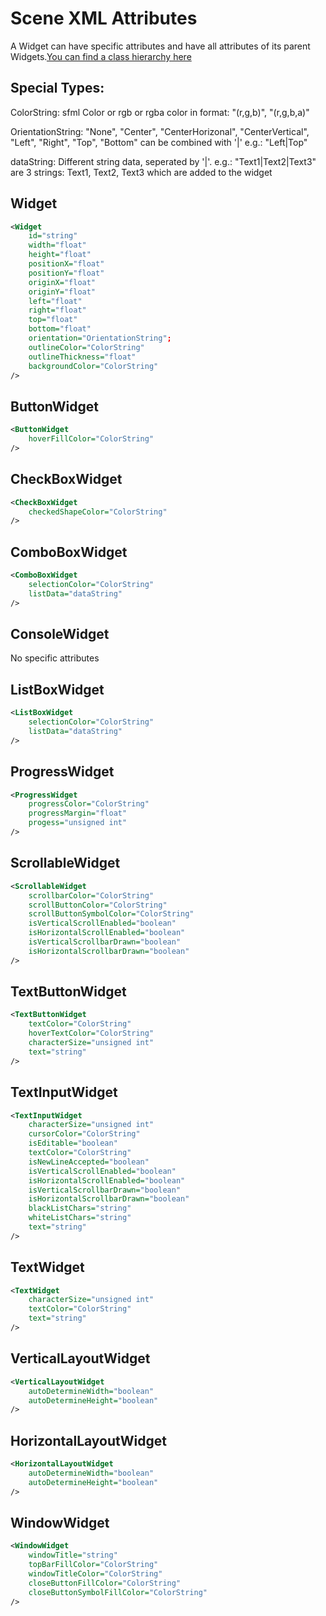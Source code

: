# Scene XML Attributes
A Widget can have specific attributes and have all attributes of its parent Widgets.[You can find a class hierarchy here](class_hierarchy.md)

## Special Types:
ColorString: sfml Color or rgb or rgba color in format: "(r,g,b)", "(r,g,b,a)"

OrientationString: "None", "Center", "CenterHorizonal", "CenterVertical", "Left", "Right", "Top", "Bottom" can be combined with '|' e.g.: "Left|Top"

dataString: Different string data, seperated by '|'. e.g.: "Text1|Text2|Text3" are 3 strings: Text1, Text2, Text3 which are added to the widget

## Widget
```xml
<Widget
	id="string"
	width="float"
	height="float"
	positionX="float"
	positionY="float"
	originX="float"
	originY="float"
	left="float"
	right="float"
	top="float"
	bottom="float"
	orientation="OrientationString";
	outlineColor="ColorString"
	outlineThickness="float"
	backgroundColor="ColorString"
/>
```

## ButtonWidget
```xml
<ButtonWidget
	hoverFillColor="ColorString"
/>
```

## CheckBoxWidget
```xml
<CheckBoxWidget
	checkedShapeColor="ColorString"
/>
```

## ComboBoxWidget
```xml
<ComboBoxWidget
	selectionColor="ColorString"
	listData="dataString"
/>
```

## ConsoleWidget
No specific attributes

## ListBoxWidget
```xml
<ListBoxWidget
	selectionColor="ColorString"
	listData="dataString"
/>
```

## ProgressWidget
```xml
<ProgressWidget
	progressColor="ColorString"
	progressMargin="float"
	progess="unsigned int"
/>
```

## ScrollableWidget
```xml
<ScrollableWidget
	scrollbarColor="ColorString"
	scrollButtonColor="ColorString"
	scrollButtonSymbolColor="ColorString"
	isVerticalScrollEnabled="boolean"
	isHorizontalScrollEnabled="boolean"
	isVerticalScrollbarDrawn="boolean"
	isHorizontalScrollbarDrawn="boolean"
/>
```

## TextButtonWidget
```xml
<TextButtonWidget
	textColor="ColorString"
	hoverTextColor="ColorString"
	characterSize="unsigned int"
	text="string"
/>
```

## TextInputWidget
```xml
<TextInputWidget
	characterSize="unsigned int"
	cursorColor="ColorString"
	isEditable="boolean"
	textColor="ColorString"
	isNewLineAccepted="boolean"
	isVerticalScrollEnabled="boolean"
	isHorizontalScrollEnabled="boolean"
	isVerticalScrollbarDrawn="boolean"
	isHorizontalScrollbarDrawn="boolean"
	blackListChars="string"
	whiteListChars="string"
	text="string"
/>
```

## TextWidget
```xml
<TextWidget
	characterSize="unsigned int"
	textColor="ColorString"
	text="string"
/>
```

## VerticalLayoutWidget
```xml
<VerticalLayoutWidget
	autoDetermineWidth="boolean"
	autoDetermineHeight="boolean"
/>
```

## HorizontalLayoutWidget
```xml
<HorizontalLayoutWidget
	autoDetermineWidth="boolean"
	autoDetermineHeight="boolean"
/>
```

## WindowWidget
```xml
<WindowWidget
	windowTitle="string"
	topBarFillColor="ColorString"
	windowTitleColor="ColorString"
	closeButtonFillColor="ColorString"
	closeButtonSymbolFillColor="ColorString"
/>
```
